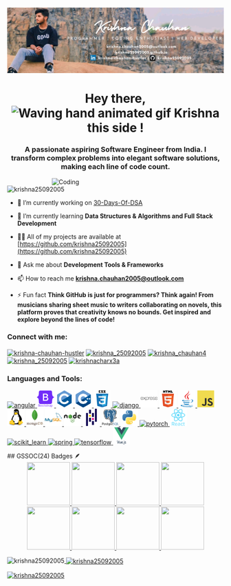 ![logo](https://github.com/krishna25092005/krishna25092005/blob/main/Neutral%20Creative%20Professional%20LinkedIn%20Article%20Cover%20Image%20(1).png)
<h1 align="center">Hey there, <img src="https://raw.githubusercontent.com/nixin72/nixin72/master/wave.gif" 
         alt="Waving hand animated gif"
         height="45"
         width="45" /> Krishna this side !</h1>
<h3 align="center">A passionate aspiring Software Engineer from India. I transform complex problems into elegant software solutions, making each line of code count.</h3>
<img align="right" alt="Coding" width ="400" src="https://camo.githubusercontent.com/bc425a5c4e99161dca81a32820bad4d14290d90de6308f16eb8e1d904526f5ab/68747470733a2f2f6d656469612e6c6963646e2e636f6d2f646d732f696d6167652f44353631324151474f6d77664945356d6c57412f61727469636c652d636f7665725f696d6167652d736872696e6b5f3732305f313238302f302f313637343631373934373232383f653d3231343734383336343726763d6265746126743d4654555f697351365659665635445f7565464850577654385a716744654a47337972384d69386c70666b30">

<p align="left"> <img src="https://komarev.com/ghpvc/?username=krishna25092005&label=Profile%20views&color=0e75b6&style=flat" alt="krishna25092005" /> </p>

- 🔭 I’m currently working on [30-Days-Of-DSA](https://github.com/krishna25092005/Supreme_3.0.git)

- 🌱 I’m currently learning **Data Structures & Algorithms and Full Stack Development**

- 👨‍💻 All of my projects are available at [https://github.com/krishna25092005](https://github.com/krishna25092005)

- 💬 Ask me about **Development Tools & Frameworks**

- 📫 How to reach me **krishna.chauhan2005@outlook.com**

- ⚡ Fun fact **Think GitHub is just for programmers? Think again! From musicians sharing sheet music to writers collaborating on novels, this platform proves that creativity knows no bounds. Get inspired and explore beyond the lines of code!**

<h3 align="left">Connect with me:</h3>
<p align="left">
<a href="https://linkedin.com/in/krishna-chauhan-hustler" target="blank"><img align="center" src="https://raw.githubusercontent.com/rahuldkjain/github-profile-readme-generator/master/src/images/icons/Social/linked-in-alt.svg" alt="krishna-chauhan-hustler" height="30" width="40" /></a>
<a href="https://www.codechef.com/users/krishna_25092005" target="blank"><img align="center" src="https://cdn.jsdelivr.net/npm/simple-icons@3.1.0/icons/codechef.svg" alt="krishna_25092005" height="30" width="40" /></a>
<a href="https://www.hackerrank.com/krishna_chauhan4" target="blank"><img align="center" src="https://raw.githubusercontent.com/rahuldkjain/github-profile-readme-generator/master/src/images/icons/Social/hackerrank.svg" alt="krishna_chauhan4" height="30" width="40" /></a>
<a href="https://www.leetcode.com/krishna_25092005" target="blank"><img align="center" src="https://raw.githubusercontent.com/rahuldkjain/github-profile-readme-generator/master/src/images/icons/Social/leet-code.svg" alt="krishna_25092005" height="30" width="40" /></a>
<a href="https://auth.geeksforgeeks.org/user/krishnacharx3a" target="blank"><img align="center" src="https://raw.githubusercontent.com/rahuldkjain/github-profile-readme-generator/master/src/images/icons/Social/geeks-for-geeks.svg" alt="krishnacharx3a" height="30" width="40" /></a>
</p>

<h3 align="left">Languages and Tools:</h3>
<p align="left"> <a href="https://angular.io" target="_blank" rel="noreferrer"> <img src="https://angular.io/assets/images/logos/angular/angular.svg" alt="angular" width="40" height="40"/> </a> <a href="https://getbootstrap.com" target="_blank" rel="noreferrer"> <img src="https://raw.githubusercontent.com/devicons/devicon/master/icons/bootstrap/bootstrap-plain-wordmark.svg" alt="bootstrap" width="40" height="40"/> </a> <a href="https://www.cprogramming.com/" target="_blank" rel="noreferrer"> <img src="https://raw.githubusercontent.com/devicons/devicon/master/icons/c/c-original.svg" alt="c" width="40" height="40"/> </a> <a href="https://www.w3schools.com/cpp/" target="_blank" rel="noreferrer"> <img src="https://raw.githubusercontent.com/devicons/devicon/master/icons/cplusplus/cplusplus-original.svg" alt="cplusplus" width="40" height="40"/> </a> <a href="https://www.w3schools.com/css/" target="_blank" rel="noreferrer"> <img src="https://raw.githubusercontent.com/devicons/devicon/master/icons/css3/css3-original-wordmark.svg" alt="css3" width="40" height="40"/> </a> <a href="https://www.djangoproject.com/" target="_blank" rel="noreferrer"> <img src="https://cdn.worldvectorlogo.com/logos/django.svg" alt="django" width="40" height="40"/> </a> <a href="https://expressjs.com" target="_blank" rel="noreferrer"> <img src="https://raw.githubusercontent.com/devicons/devicon/master/icons/express/express-original-wordmark.svg" alt="express" width="40" height="40"/> </a> <a href="https://www.w3.org/html/" target="_blank" rel="noreferrer"> <img src="https://raw.githubusercontent.com/devicons/devicon/master/icons/html5/html5-original-wordmark.svg" alt="html5" width="40" height="40"/> </a> <a href="https://www.java.com" target="_blank" rel="noreferrer"> <img src="https://raw.githubusercontent.com/devicons/devicon/master/icons/java/java-original.svg" alt="java" width="40" height="40"/> </a> <a href="https://developer.mozilla.org/en-US/docs/Web/JavaScript" target="_blank" rel="noreferrer"> <img src="https://raw.githubusercontent.com/devicons/devicon/master/icons/javascript/javascript-original.svg" alt="javascript" width="40" height="40"/> </a> <a href="https://www.linux.org/" target="_blank" rel="noreferrer"> <img src="https://raw.githubusercontent.com/devicons/devicon/master/icons/linux/linux-original.svg" alt="linux" width="40" height="40"/> </a> <a href="https://www.mongodb.com/" target="_blank" rel="noreferrer"> <img src="https://raw.githubusercontent.com/devicons/devicon/master/icons/mongodb/mongodb-original-wordmark.svg" alt="mongodb" width="40" height="40"/> </a> <a href="https://www.mysql.com/" target="_blank" rel="noreferrer"> <img src="https://raw.githubusercontent.com/devicons/devicon/master/icons/mysql/mysql-original-wordmark.svg" alt="mysql" width="40" height="40"/> </a> <a href="https://nodejs.org" target="_blank" rel="noreferrer"> <img src="https://raw.githubusercontent.com/devicons/devicon/master/icons/nodejs/nodejs-original-wordmark.svg" alt="nodejs" width="40" height="40"/> </a> <a href="https://pandas.pydata.org/" target="_blank" rel="noreferrer"> <img src="https://raw.githubusercontent.com/devicons/devicon/2ae2a900d2f041da66e950e4d48052658d850630/icons/pandas/pandas-original.svg" alt="pandas" width="40" height="40"/> </a> <a href="https://www.postgresql.org" target="_blank" rel="noreferrer"> <img src="https://raw.githubusercontent.com/devicons/devicon/master/icons/postgresql/postgresql-original-wordmark.svg" alt="postgresql" width="40" height="40"/> </a> <a href="https://www.python.org" target="_blank" rel="noreferrer"> <img src="https://raw.githubusercontent.com/devicons/devicon/master/icons/python/python-original.svg" alt="python" width="40" height="40"/> </a> <a href="https://pytorch.org/" target="_blank" rel="noreferrer"> <img src="https://www.vectorlogo.zone/logos/pytorch/pytorch-icon.svg" alt="pytorch" width="40" height="40"/> </a> <a href="https://reactjs.org/" target="_blank" rel="noreferrer"> <img src="https://raw.githubusercontent.com/devicons/devicon/master/icons/react/react-original-wordmark.svg" alt="react" width="40" height="40"/> </a> <a href="https://scikit-learn.org/" target="_blank" rel="noreferrer"> <img src="https://upload.wikimedia.org/wikipedia/commons/0/05/Scikit_learn_logo_small.svg" alt="scikit_learn" width="40" height="40"/> </a> <a href="https://spring.io/" target="_blank" rel="noreferrer"> <img src="https://www.vectorlogo.zone/logos/springio/springio-icon.svg" alt="spring" width="40" height="40"/> </a> <a href="https://www.tensorflow.org" target="_blank" rel="noreferrer"> <img src="https://www.vectorlogo.zone/logos/tensorflow/tensorflow-icon.svg" alt="tensorflow" width="40" height="40"/> </a> <a href="https://vuejs.org/" target="_blank" rel="noreferrer"> <img src="https://raw.githubusercontent.com/devicons/devicon/master/icons/vuejs/vuejs-original-wordmark.svg" alt="vuejs" width="40" height="40"/> </a> </p>
## GSSOC(24) Badges 🪶
<div style='display:flex; align-items:center; gap: 10px;' align='center'><a href="https://gssoc.girlscript.tech/leaderboard">
<img src="https://github.com/user-attachments/assets/74e4e0c8-747e-4f09-ad70-bcbf20f8e56e" width="100px" height="100px" />
  <img src="https://github.com/user-attachments/assets/81eaba57-6d6b-4822-ae27-24e69a2c4938" width="100px" height="100px" />
  <img src="https://github.com/user-attachments/assets/74261563-1af1-444c-951c-a3769987225a" width="100px" height="100px" />
  <img src="https://github.com/user-attachments/assets/7911776a-870a-43d9-a146-3ccf3600fb58" width="100px" height="100px" />
  <img src="https://github.com/user-attachments/assets/16974b17-7a3f-4a41-b3f8-f8f22bebe209" width="100px" height="100px" />
  <img src="https://github.com/user-attachments/assets/51050d18-46f4-450b-9ea7-98ca3b8f786a" width="100px" height="100px" />
  <img src="https://github.com/user-attachments/assets/15f6290d-a371-4d29-8055-2cc5e41c5fc2" width="100px" height="100px" />
  <img src="https://github.com/user-attachments/assets/a865252c-8196-4e3d-ba89-a5d8c773fb02" width="100px" height="100px" />
</div>


<p><img align="left" src="https://github-readme-stats.vercel.app/api/top-langs?username=krishna25092005&show_icons=true&locale=en&layout=compact" alt="krishna25092005" /></p>

<p>&nbsp;<img align="center" src="https://github-readme-stats.vercel.app/api?username=krishna25092005&show_icons=true&locale=en" alt="krishna25092005" /></p>

<p><img align="center" src="https://github-readme-streak-stats.herokuapp.com/?user=krishna25092005&" alt="krishna25092005" /></p>
